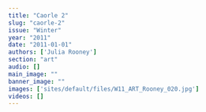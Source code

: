 ```yaml
---
title: "Caorle 2"
slug: "caorle-2"
issue: "Winter"
year: "2011"
date: "2011-01-01"
authors: ['Julia Rooney']
section: "art"
audio: []
main_image: ""
banner_image: ""
images: ['sites/default/files/W11_ART_Rooney_020.jpg']
videos: []
---
```


